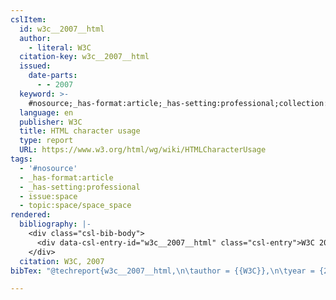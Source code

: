 ```yaml
---
cslItem:
  id: w3c__2007__html
  author:
    - literal: W3C
  citation-key: w3c__2007__html
  issued:
    date-parts:
      - - 2007
  keyword: >-
    #nosource;_has-format:article;_has-setting:professional;collection::space::space_space
  language: en
  publisher: W3C
  title: HTML character usage
  type: report
  URL: https://www.w3.org/html/wg/wiki/HTMLCharacterUsage
tags:
  - '#nosource'
  - _has-format:article
  - _has-setting:professional
  - issue:space
  - topic:space/space_space
rendered:
  bibliography: |-
    <div class="csl-bib-body">
      <div data-csl-entry-id="w3c__2007__html" class="csl-entry">W3C 2007 <i>HTML character usage</i>. W3C. Available at: <a href='https://www.w3.org/html/wg/wiki/HTMLCharacterUsage.'>https://www.w3.org/html/wg/wiki/HTMLCharacterUsage.</a></div>
    </div>
  citation: W3C, 2007
bibTex: "@techreport{w3c__2007__html,\n\tauthor = {{W3C}},\n\tyear = {2007},\n\tinstitution = {W3C},\n\ttitle = {HTML character usage},\n}\n\n"

---
```

